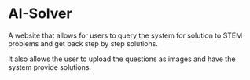 # AI-Solver

A website that allows for users to query the system for solution to STEM  problems and get back step by step solutions.

It also allows the user to upload the questions as images and have the system provide solutions.